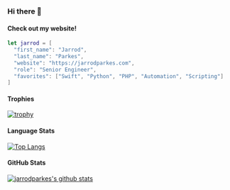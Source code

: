 ### Hi there 👋

<!--
**jarrodparkes/jarrodparkes** is a ✨ _special_ ✨ repository because its `README.md` (this file) appears on your GitHub profile.

Here are some ideas to get you started:

- 🔭 I’m currently working on ...
- 🌱 I’m currently learning ...
- 👯 I’m looking to collaborate on ...
- 🤔 I’m looking for help with ...
- 💬 Ask me about ...
- 📫 How to reach me: ...
- 😄 Pronouns: ...
- ⚡ Fun fact: ...
-->

#### Check out my website!
```swift
let jarrod = [
  "first_name": "Jarrod",
  "last_name": "Parkes",
  "website": "https://jarrodparkes.com",
  "role": "Senior Engineer",
  "favorites": ["Swift", "Python", "PHP", "Automation", "Scripting"]
]
```

#### Trophies
[![trophy](https://github-profile-trophy.vercel.app/?username=jarrodparkes)](https://github.com/ryo-ma/github-profile-trophy)

#### Language Stats
[![Top Langs](https://github-readme-stats.vercel.app/api/top-langs/?username=jarrodparkes)](https://github.com/anuraghazra/github-readme-stats)

#### GitHub Stats
[![jarrodparkes's github stats](https://github-readme-stats.vercel.app/api?username=jarrodparkes&show_icons=true&count_private=true)](https://github.com/jarrodparkes)

